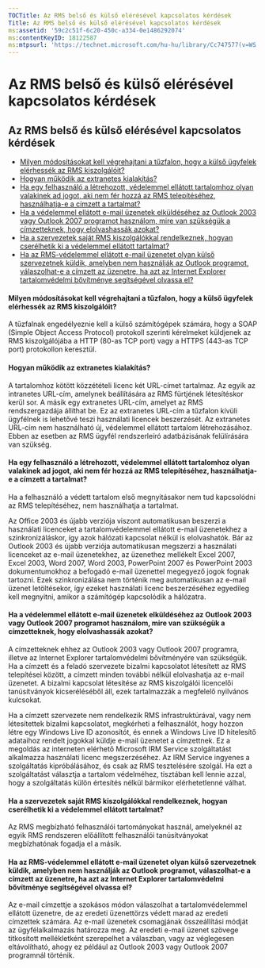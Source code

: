 ```yaml
---
TOCTitle: Az RMS belső és külső elérésével kapcsolatos kérdések
Title: Az RMS belső és külső elérésével kapcsolatos kérdések
ms:assetid: '59c2c51f-6c20-450c-a334-0e1486292074'
ms:contentKeyID: 18122587
ms:mtpsurl: 'https://technet.microsoft.com/hu-hu/library/Cc747577(v=WS.10)'
---
```


Az RMS belső és külső elérésével kapcsolatos kérdések
=====================================================

Az RMS belső és külső elérésével kapcsolatos kérdések
-----------------------------------------------------

-   [Milyen módosításokat kell végrehajtani a tűzfalon, hogy a külső ügyfelek elérhessék az RMS kiszolgálóit?](#bkmk_37)
-   [Hogyan működik az extranetes kialakítás?](#bkmk_38)
-   [Ha egy felhasználó a létrehozott, védelemmel ellátott tartalomhoz olyan valakinek ad jogot, aki nem fér hozzá az RMS telepítéséhez, használhatja-e a címzett a tartalmat?](#bkmk_39)
-   [Ha a védelemmel ellátott e-mail üzenetek elküldéséhez az Outlook 2003 vagy Outlook 2007 programot használom, mire van szükségük a címzetteknek, hogy elolvashassák azokat?](#bkmk_40)
-   [Ha a szervezetek saját RMS kiszolgálókkal rendelkeznek, hogyan cserélhetik ki a védelemmel ellátott tartalmat?](#bkmk_41)
-   [Ha az RMS-védelemmel ellátott e-mail üzenetet olyan külső szervezetnek küldik, amelyben nem használják az Outlook programot, válaszolhat-e a címzett az üzenetre, ha azt az Internet Explorer tartalomvédelmi bővítménye segítségével olvassa el?](#bkmk_42)

<span id="BKMK_37"></span>
#### Milyen módosításokat kell végrehajtani a tűzfalon, hogy a külső ügyfelek elérhessék az RMS kiszolgálóit?

A tűzfalnak engedélyeznie kell a külső számítógépek számára, hogy a SOAP (Simple Object Access Protocol) protokoll szerinti kérelmeket küldjenek az RMS kiszolgálójába a HTTP (80-as TCP port) vagy a HTTPS (443-as TCP port) protokollon keresztül.

<span id="BKMK_38"></span>
#### Hogyan működik az extranetes kialakítás?

A tartalomhoz kötött közzétételi licenc két URL-címet tartalmaz. Az egyik az intranetes URL-cím, amelynek beállítására az RMS fürtjének létesítéskor kerül sor. A másik egy extranetes URL-cím, amelyet az RMS rendszergazdája állíthat be. Ez az extranetes URL-cím a tűzfalon kívüli ügyfélnek is lehetővé teszi használati licencek beszerzését. Az extranetes URL-cím nem használható új, védelemmel ellátott tartalom létrehozásához. Ebben az esetben az RMS ügyfél rendszerleíró adatbázisának felülírására van szükség.

<span id="BKMK_39"></span>
#### Ha egy felhasználó a létrehozott, védelemmel ellátott tartalomhoz olyan valakinek ad jogot, aki nem fér hozzá az RMS telepítéséhez, használhatja-e a címzett a tartalmat?

Ha a felhasználó a védett tartalom első megnyitásakor nem tud kapcsolódni az RMS telepítéséhez, nem használhatja a tartalmat.

Az Office 2003 és újabb verziója viszont automatikusan beszerzi a használati licenceket a tartalomvédelemmel ellátott e-mail üzenetekhez a szinkronizáláskor, így azok hálózati kapcsolat nélkül is elolvashatók. Bár az Outlook 2003 és újabb verziója automatikusan megszerzi a használati licenceket az e-mail üzenetekhez, az üzenethez mellékelt Excel 2007, Excel 2003, Word 2007, Word 2003, PowerPoint 2007 és PowerPoint 2003 dokumentumokhoz a befogadó e-mail üzenettel megegyező jogok fognak tartozni. Ezek szinkronizálása nem történik meg automatikusan az e-mail üzenet letöltésekor, így ezeket használati licenc beszerzéséhez egyedileg kell megnyitni, amikor a számítógép kapcsolódik a hálózatra.

<span id="BKMK_40"></span>
#### Ha a védelemmel ellátott e-mail üzenetek elküldéséhez az Outlook 2003 vagy Outlook 2007 programot használom, mire van szükségük a címzetteknek, hogy elolvashassák azokat?

A címzetteknek ehhez az Outlook 2003 vagy Outlook 2007 programra, illetve az Internet Explorer tartalomvédelmi bővítményére van szükségük. Ha a címzett és a feladó szervezete bizalmi kapcsolatot létesített az RMS telepítései között, a címzett minden további nélkül elolvashatja az e-mail üzenetet. A bizalmi kapcsolat létesítése az RMS kiszolgálói licencelői tanúsítványok kicseréléséből áll, ezek tartalmazzák a megfelelő nyilvános kulcsokat.

Ha a címzett szervezete nem rendelkezik RMS infrastruktúrával, vagy nem létesítettek bizalmi kapcsolatot, megkérheti a felhasználót, hogy hozzon létre egy Windows Live ID azonosítót, és ennek a Windows Live ID hitelesítő adataihoz rendelt jogokkal küldje e-mail üzenetet a címzettnek. Ez a megoldás az interneten elérhető Microsoft IRM Service szolgáltatást alkalmazza használati licenc megszerzéséhez. Az IRM Service ingyenes a szolgáltatás kipróbálásához, és csak az RMS tesztelésére szolgál. Ha ezt a szolgáltatást választja a tartalom védelméhez, tisztában kell lennie azzal, hogy a szolgáltatás külön értesítés nélkül bármikor elérhetetlenné válhat.

<span id="BKMK_41"></span>
#### Ha a szervezetek saját RMS kiszolgálókkal rendelkeznek, hogyan cserélhetik ki a védelemmel ellátott tartalmat?

Az RMS megbízható felhasználói tartományokat használ, amelyeknél az egyik RMS rendszeren előállított felhasználói tanúsítványokat megbízhatónak fogadja el a másik.

<span id="BKMK_42"></span>
#### Ha az RMS-védelemmel ellátott e-mail üzenetet olyan külső szervezetnek küldik, amelyben nem használják az Outlook programot, válaszolhat-e a címzett az üzenetre, ha azt az Internet Explorer tartalomvédelmi bővítménye segítségével olvassa el?

Az e-mail címzettje a szokásos módon válaszolhat a tartalomvédelemmel ellátott üzenetre, de az eredeti üzenettörzs védett marad az eredeti címzettek számára. Az e-mail üzenetek csomagjának összeállítási módját az ügyfélalkalmazás határozza meg. Az eredeti e-mail üzenet szövege titkosított mellékletként szerepelhet a válaszban, vagy az véglegesen eltávolítható, ahogy ez például az Outlook 2003 vagy Outlook 2007 programnál történik.
